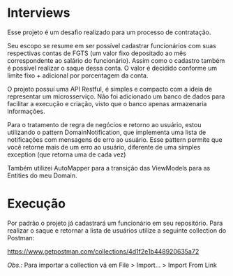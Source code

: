 # Interviews

Esse projeto é um desafio realizado para um processo de contratação.


Seu escopo se resume em ser possível cadastrar funcionários com suas respectivas contas de FGTS (um valor fixo depositado ao mês correspondente ao salário do funcionário).
Assim como o cadastro também é possível realizar o saque dessa conta. O valor é decidido conforme um limite fixo + adicional por porcentagem da conta.


O projeto possuí uma API Restful, é simples e compacto com a ideia de representar um microsserviço. 
Não foi adicionado um banco de dados para facilitar a execução e criação, visto que o banco apenas armazenaria informações.

Para o tratamento de regra de negócios e retorno ao usuário, estou utilizando o pattern DomainNotification, que implementa uma lista de notificações com mensagens de erro ao usuário.
Esse pattern permite que você retorne mais de um erro ao usuário, diferente de uma simples exception (que retorna uma de cada vez)

Também utilizei AutoMapper para a transição das ViewModels para as Entities do meu Domain.


# Execução


Por padrão o projeto já cadastrará um funcionário em seu repositório. Para realizar o saque e retornar a lista de usuários utilize a seguinte collection do Postman:

https://www.getpostman.com/collections/4d1f2e1b448920635a72

*Obs.:* Para importar a collection vá em File > Import... > Import From Link
